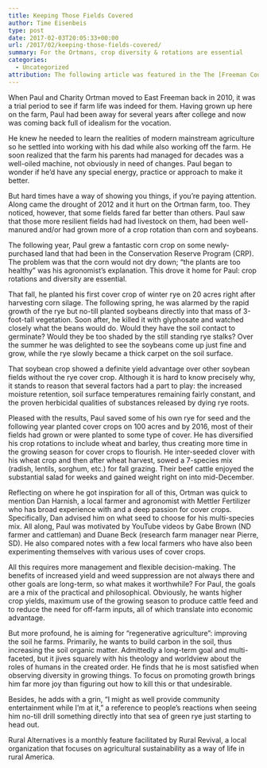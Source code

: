 ```yaml
---
title: Keeping Those Fields Covered
author: Time Eisenbeis
type: post
date: 2017-02-03T20:05:33+00:00
url: /2017/02/keeping-those-fields-covered/
summary: For the Ortmans, crop diversity & rotations are essential
categories:
  - Uncategorized
attribution: The following article was featured in the The [Freeman Courier](http://freemansd.com) in January 2017, as part of the feature "Rural Alternatives".
---
```


When Paul and Charity Ortman moved to East Freeman back in 2010, it was a trial period to see if farm life was indeed
for them. Having grown up here on the farm, Paul had been away for several years after college and now was coming back
full of idealism for the vocation.

He knew he needed to learn the realities of modern mainstream agriculture so he settled into working with his dad while
also working off the farm. He soon realized that the farm his parents had managed for decades was a well-oiled machine,
not obviously in need of changes. Paul began to wonder if he’d have any special energy, practice or approach to make it
better.

But hard times have a way of showing you things, if you’re paying attention. Along came the drought of 2012 and it hurt
on the Ortman farm, too. They noticed, however, that some fields fared far better than others. Paul saw that those more
resilient fields had had livestock on them, had been well-manured and/or had grown more of a crop rotation than corn and
soybeans.

The following year, Paul grew a fantastic corn crop on some newly-purchased land that had been in the Conservation
Reserve Program (CRP). The problem was that the corn would not dry down; “the plants are too healthy” was his
agronomist’s explanation. This drove it home for Paul: crop rotations and diversity are essential.

That fall, he planted his first cover crop of winter rye on 20 acres right after harvesting corn silage. The following
spring, he was alarmed by the rapid growth of the rye but no-till planted soybeans directly into that mass of
3-foot-tall vegetation. Soon after, he killed it with glyphosate and watched closely what the beans would do. Would they
have the soil contact to germinate? Would they be too shaded by the still standing rye stalks? Over the summer he was
delighted to see the soybeans come up just fine and grow, while the rye slowly became a thick carpet on the soil
surface.

That soybean crop showed a definite yield advantage over other soybean fields without the rye cover crop. Although it is
hard to know precisely why, it stands to reason that several factors had a part to play: the increased moisture
retention, soil surface temperatures remaining fairly constant, and the proven herbicidal qualities of substances
released by dying rye roots.

Pleased with the results, Paul saved some of his own rye for seed and the following year planted cover crops on 100
acres and by 2016, most of their fields had grown or were planted to some type of cover. He has diversified his crop
rotations to include wheat and barley, thus creating more time in the growing season for cover crops to flourish. He
inter-seeded clover with his wheat crop and then after wheat harvest, sowed a 7-species mix (radish, lentils, sorghum,
etc.) for fall grazing. Their beef cattle enjoyed the substantial salad for weeks and gained weight right on into
mid-December.

Reflecting on where he got inspiration for all of this, Ortman was quick to mention Dan Harnish, a local farmer and
agronomist with Mettler Fertilizer who has broad experience with and a deep passion for cover crops. Specifically, Dan
advised him on what seed to choose for his multi-species mix. All along, Paul was motivated by YouTube videos by Gabe
Brown (ND farmer and cattleman) and Duane Beck (research farm manager near Pierre, SD). He also compared notes with a
few local farmers who have also been experimenting themselves with various uses of cover crops.

All this requires more management and flexible decision-making. The benefits of increased yield and weed suppression are
not always there and other goals are long-term, so what makes it worthwhile? For Paul, the goals are a mix of the
practical and philosophical. Obviously, he wants higher crop yields, maximum use of the growing season to produce cattle
feed and to reduce the need for off-farm inputs, all of which translate into economic advantage.

But more profound, he is aiming for “regenerative agriculture”: improving the soil he farms. Primarily, he wants to
build carbon in the soil, thus increasing the soil organic matter. Admittedly a long-term goal and multi-faceted, but it
jives squarely with his theology and worldview about the roles of humans in the created order. He finds that he is most
satisfied when observing diversity in growing things. To focus on promoting growth brings him far more joy than figuring
out how to kill this or that undesirable.

Besides, he adds with a grin, “I might as well provide community entertainment while I’m at it,” a reference to people’s
reactions when seeing him no-till drill something directly into that sea of green rye just starting to head out.

Rural Alternatives is a monthly feature facilitated by Rural Revival, a local organization that focuses on agricultural
sustainability as a way of life in rural America.
